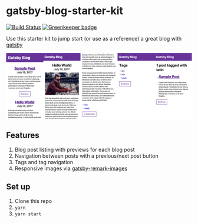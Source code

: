 # gatsby-blog-starter-kit

[![Build Status](https://travis-ci.org/DSchau/gatsby-blog-starter-kit.svg?branch=master)](https://travis-ci.org/DSchau/gatsby-blog-starter-kit) [![Greenkeeper badge](https://badges.greenkeeper.io/DSchau/gatsby-blog-starter-kit.svg)](https://greenkeeper.io/)

Use this starter kit to jump start (or use as a reference) a great blog with [gatsby][gatsby]

![Blog example](./assets/gatsby-blog-starter-kit.png)

## Features

1. Blog post listing with previews for each blog post
1. Navigation between posts with a previous/next post button
1. Tags and tag navigation
1. Responsive images via [gatsby-remark-images][gatsby-remark-images]

## Set up

1. Clone this repo
1. `yarn`
1. `yarn start`

[gatsby]: https://www.gatsbyjs.org/
[gatsby-remark-images]: https://www.gatsbyjs.org/docs/packages/gatsby-remark-images/
